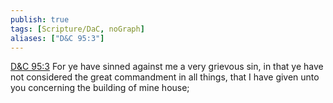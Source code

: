 ```yaml
---
publish: true
tags: [Scripture/DaC, noGraph]
aliases: ["D&C 95:3"]
---
```

[D&C 95:3](https://churchofjesuschrist.org/study/scriptures/dc-testament/dc/95?lang=eng&id=p3#p3) For ye have sinned against me a very grievous sin, in that ye have not considered the great commandment in all things, that I have given unto you concerning the building of mine house;
